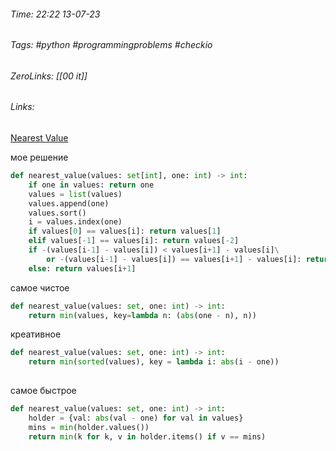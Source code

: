 ###### Time: 22:22  13-07-23  
###### Tags: #python #programmingproblems #checkio 
###### ZeroLinks: [[00 it]]
###### Links: 
[Nearest Value](https://py.checkio.org/ru/mission/nearest-value/)

мое решение 
```python
def nearest_value(values: set[int], one: int) -> int:
    if one in values: return one
    values = list(values)
    values.append(one)
    values.sort()
    i = values.index(one)
    if values[0] == values[i]: return values[1]
    elif values[-1] == values[i]: return values[-2]
    if -(values[i-1] - values[i]) < values[i+1] - values[i]\
        or -(values[i-1] - values[i]) == values[i+1] - values[i]: return values[i-1]
    else: return values[i+1]
```

самое чистое 
```python
def nearest_value(values: set, one: int) -> int:
    return min(values, key=lambda n: (abs(one - n), n))
```

креативное

```python
def nearest_value(values: set, one: int) -> int:
    return min(sorted(values), key = lambda i: abs(i - one)) 
        
```

самое быстрое

```python
def nearest_value(values: set, one: int) -> int:
    holder = {val: abs(val - one) for val in values}
    mins = min(holder.values())
    return min(k for k, v in holder.items() if v == mins)
```